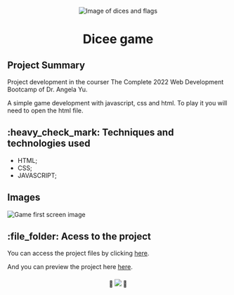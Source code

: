 <p align="center">
  <img src="https://user-images.githubusercontent.com/97169087/193432035-ad1f6af4-3f00-41aa-94ff-9820ca6f489a.png" alt="Image of dices and flags"/>
</p>
<h1 align="center">Dicee game</h1>
<h2>Project Summary</h2>
<p>Project development in the courser The Complete 2022 Web Development Bootcamp of Dr. Angela Yu.</p>
<p>A simple game development with javascript, css and html. To play it you will need to open the html file.</p> 
<h2>:heavy_check_mark:  Techniques and technologies used</h2>
<ul>
 <li>HTML;</li>
 <li>CSS;</li>
 <li>JAVASCRIPT;</li>
</ul>
<h2>Images</h2>
<img src="https://user-images.githubusercontent.com/97169087/193431928-9d0338cd-0941-43cd-a09f-640aadd437cb.png" alt="Game first screen image"/>

<h2>:file_folder: Acess to the project</h2>

<p>You can access the project files by clicking <a href="https://github.com/PHDevss/dicee">here</a>.</p> 
<p>And you can preview the project here <a href="https://phdevss.github.io/dicee" target="_blank">here</a>.</p> 
<h4 align="center"> 
  🚧 <img src="http://img.shields.io/static/v1?label=STATUS&message=FINISHED&color=GREEN&style=for-the-badge" /> 🚧
</h4>
